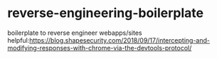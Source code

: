 # reverse-engineering-boilerplate
boilerplate to reverse engineer webapps/sites
helpful:https://blog.shapesecurity.com/2018/09/17/intercepting-and-modifying-responses-with-chrome-via-the-devtools-protocol/
